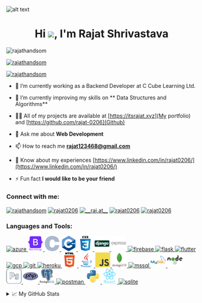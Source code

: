 ![alt text](https://raw.githubusercontent.com/rajathandsom/rajathandsom/main/githublogo.png)
<h1 align="center">Hi <img src="https://media.giphy.com/media/hvRJCLFzcasrR4ia7z/giphy.gif" width="25px">, I'm Rajat Shrivastava</h1>


<p align="left"> <img src="https://komarev.com/ghpvc/?username=rajathandsom&label=Profile%20views&color=0e75b6&style=flat" alt="rajathandsom" /> </p>

<p align="left"> <a href="https://github.com/ryo-ma/github-profile-trophy"><img src="https://github-profile-trophy.vercel.app/?username=rajathandsom" alt="rajathandsom" /></a> </p>

<p align="left"> <a href="https://twitter.com/rajathandsom" target="blank"><img src="https://img.shields.io/twitter/follow/rajathandsom?logo=twitter&style=for-the-badge" alt="rajathandsom" /></a> </p>

- 🔭 I’m currently working as a Backend Developer at C Cube Learning Ltd.

- 🌱 I’m currently improving my skills on ** Data Structures and Algorithms**

- 👨‍💻 All of my projects are available at [https://itsrajat.xyz](My portfolio) and [https://github.com/rajat-0206](Github)

- 💬 Ask me about **Web Development**

- 📫 How to reach me **rajat123468@gmail.com**

- 📄 Know about my experiences [https://www.linkedin.com/in/rajat0206/](https://www.linkedin.com/in/rajat0206/)

- ⚡ Fun fact **I would like to be your friend**

<h3 align="left">Connect with me:</h3>
<p align="left">
<a href="https://twitter.com/rajathandsom" target="blank"><img align="center" src="https://cdn.jsdelivr.net/npm/simple-icons@3.0.1/icons/twitter.svg" alt="rajathandsom" height="30" width="40" /></a>
<a href="https://linkedin.com/in/rajat0206" target="blank"><img align="center" src="https://cdn.jsdelivr.net/npm/simple-icons@3.0.1/icons/linkedin.svg" alt="rajat0206" height="30" width="40" /></a>
<a href="https://instagram.com/__raj.at__" target="blank"><img align="center" src="https://cdn.jsdelivr.net/npm/simple-icons@3.0.1/icons/instagram.svg" alt="__raj.at__" height="30" width="40" /></a>
<a href="https://www.codechef.com/users/rajat_0206" target="blank"><img align="center" src="https://cdn.jsdelivr.net/npm/simple-icons@3.1.0/icons/codechef.svg" alt="rajat0206" height="30" width="40" /></a>
<a href="https://www.hackerrank.com/rajat123468" target="blank"><img align="center" src="https://cdn.jsdelivr.net/npm/simple-icons@3.0.1/icons/hackerrank.svg" alt="rajat0206" height="30" width="40" /></a>
</p>

<h3 align="left">Languages and Tools:</h3>
<p align="left"> <a href="https://azure.microsoft.com/en-in/" target="_blank"> <img src="https://www.vectorlogo.zone/logos/microsoft_azure/microsoft_azure-icon.svg" alt="azure" width="40" height="40"/> </a> <a href="https://getbootstrap.com" target="_blank"> <img src="https://raw.githubusercontent.com/devicons/devicon/master/icons/bootstrap/bootstrap-plain-wordmark.svg" alt="bootstrap" width="40" height="40"/> </a> <a href="https://www.cprogramming.com/" target="_blank"> <img src="https://raw.githubusercontent.com/devicons/devicon/master/icons/c/c-original.svg" alt="c" width="40" height="40"/> </a> <a href="https://www.w3schools.com/cpp/" target="_blank"> <img src="https://raw.githubusercontent.com/devicons/devicon/master/icons/cplusplus/cplusplus-original.svg" alt="cplusplus" width="40" height="40"/> </a> <a href="https://www.w3schools.com/css/" target="_blank"> <img src="https://raw.githubusercontent.com/devicons/devicon/master/icons/css3/css3-original-wordmark.svg" alt="css3" width="40" height="40"/> </a> <a href="https://www.djangoproject.com/" target="_blank"> <img src="https://raw.githubusercontent.com/devicons/devicon/master/icons/django/django-original.svg" alt="django" width="40" height="40"/> </a> <a href="https://expressjs.com" target="_blank"> <img src="https://raw.githubusercontent.com/devicons/devicon/master/icons/express/express-original-wordmark.svg" alt="express" width="40" height="40"/> </a> <a href="https://firebase.google.com/" target="_blank"> <img src="https://www.vectorlogo.zone/logos/firebase/firebase-icon.svg" alt="firebase" width="40" height="40"/> </a> <a href="https://flask.palletsprojects.com/" target="_blank"> <img src="https://www.vectorlogo.zone/logos/pocoo_flask/pocoo_flask-icon.svg" alt="flask" width="40" height="40"/> </a> <a href="https://flutter.dev" target="_blank"> <img src="https://www.vectorlogo.zone/logos/flutterio/flutterio-icon.svg" alt="flutter" width="40" height="40"/> </a> <a href="https://cloud.google.com" target="_blank"> <img src="https://www.vectorlogo.zone/logos/google_cloud/google_cloud-icon.svg" alt="gcp" width="40" height="40"/> </a> <a href="https://git-scm.com/" target="_blank"> <img src="https://www.vectorlogo.zone/logos/git-scm/git-scm-icon.svg" alt="git" width="40" height="40"/> </a> <a href="https://heroku.com" target="_blank"> <img src="https://www.vectorlogo.zone/logos/heroku/heroku-icon.svg" alt="heroku" width="40" height="40"/> </a> <a href="https://www.w3.org/html/" target="_blank"> <img src="https://raw.githubusercontent.com/devicons/devicon/master/icons/html5/html5-original-wordmark.svg" alt="html5" width="40" height="40"/> </a> <a href="https://www.java.com" target="_blank"> <img src="https://raw.githubusercontent.com/devicons/devicon/master/icons/java/java-original.svg" alt="java" width="40" height="40"/> </a> <a href="https://developer.mozilla.org/en-US/docs/Web/JavaScript" target="_blank"> <img src="https://raw.githubusercontent.com/devicons/devicon/master/icons/javascript/javascript-original.svg" alt="javascript" width="40" height="40"/> </a> <a href="https://www.mongodb.com/" target="_blank"> <img src="https://raw.githubusercontent.com/devicons/devicon/master/icons/mongodb/mongodb-original-wordmark.svg" alt="mongodb" width="40" height="40"/> </a> <a href="https://www.microsoft.com/en-us/sql-server" target="_blank"> <img src="https://cdn.worldvectorlogo.com/logos/microsoft-sql-server.svg" alt="mssql" width="40" height="40"/> </a> <a href="https://www.mysql.com/" target="_blank"> <img src="https://raw.githubusercontent.com/devicons/devicon/master/icons/mysql/mysql-original-wordmark.svg" alt="mysql" width="40" height="40"/> </a> <a href="https://nodejs.org" target="_blank"> <img src="https://raw.githubusercontent.com/devicons/devicon/master/icons/nodejs/nodejs-original-wordmark.svg" alt="nodejs" width="40" height="40"/> </a> <a href="https://www.photoshop.com/en" target="_blank"> <img src="https://raw.githubusercontent.com/devicons/devicon/master/icons/photoshop/photoshop-line.svg" alt="photoshop" width="40" height="40"/> </a> <a href="https://www.php.net" target="_blank"> <img src="https://raw.githubusercontent.com/devicons/devicon/master/icons/php/php-original.svg" alt="php" width="40" height="40"/> </a> <a href="https://www.postgresql.org" target="_blank"> <img src="https://raw.githubusercontent.com/devicons/devicon/master/icons/postgresql/postgresql-original-wordmark.svg" alt="postgresql" width="40" height="40"/> </a> <a href="https://postman.com" target="_blank"> <img src="https://www.vectorlogo.zone/logos/getpostman/getpostman-icon.svg" alt="postman" width="40" height="40"/> </a> <a href="https://www.python.org" target="_blank"> <img src="https://raw.githubusercontent.com/devicons/devicon/master/icons/python/python-original.svg" alt="python" width="40" height="40"/> </a> <a href="https://reactjs.org/" target="_blank"> <img src="https://raw.githubusercontent.com/devicons/devicon/master/icons/react/react-original-wordmark.svg" alt="react" width="40" height="40"/> </a> <a href="https://www.sqlite.org/" target="_blank"> <img src="https://www.vectorlogo.zone/logos/sqlite/sqlite-icon.svg" alt="sqlite" width="40" height="40"/> </a> </p>
<details>
<summary>📈 My GitHub Stats</summary>
<p><img align="left" src="https://github-readme-stats.vercel.app/api/top-langs?username=rajat-0206&show_icons=true&theme=cobalt&hide_border=true&locale=en&layout=compact" alt="rajathandsom" /></p>

<p>&nbsp;<img align="center" src="https://github-readme-stats.vercel.app/api?username=rajat-0206&show_icons=true&theme=cobalt&locale=en" alt="rajathandsom" /></p>
</details>

